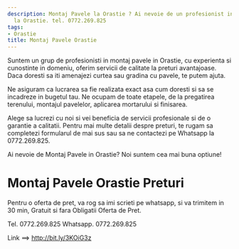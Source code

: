 ```yaml
---
description: Montaj Pavele la Orastie ? Ai nevoie de un profesionist in Montaj Pavele
  la Orastie. tel. 0772.269.825
tags:
- Orastie
title: Montaj Pavele Orastie
---
```



Suntem un grup de profesionisti in montaj pavele in Orastie, cu experienta si cunostinte in domeniu, oferim servicii de calitate la preturi avantajoase. Daca doresti sa iti amenajezi curtea sau gradina cu pavele, te putem ajuta.

Ne asiguram ca lucrarea sa fie realizata exact asa cum doresti si sa se incadreze in bugetul tau. Ne ocupam de toate etapele, de la pregatirea terenului, montajul pavelelor, aplicarea mortarului si finisarea.

Alege sa lucrezi cu noi si vei beneficia de servicii profesionale si de o garantie a calitatii. Pentru mai multe detalii despre preturi, te rugam sa completezi formularul de mai sus sau sa ne contactezi pe Whatsapp la 0772.269.825. 

Ai nevoie de Montaj Pavele in Orastie? Noi suntem cea mai buna optiune!

# Montaj Pavele Orastie Preturi
Pentru o oferta de pret, va rog sa imi scrieti pe whatsapp, si va trimitem in 30 min, Gratuit si fara Obligatii Oferta de Pret.

Tel. 0772.269.825
Whatsapp. 0772.269.825

Link ==> http://bit.ly/3KOiG3z